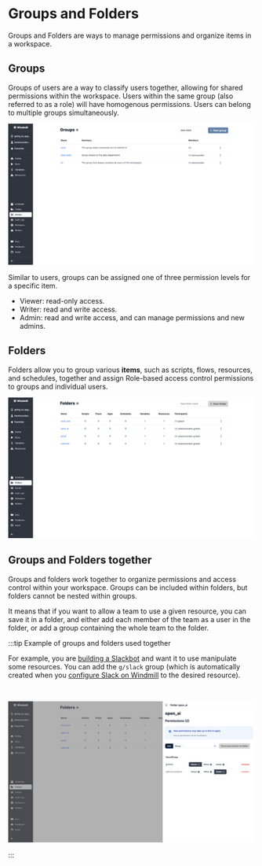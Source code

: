 # Groups and Folders

Groups and Folders are ways to manage permissions and organize items in a workspace.

## Groups

Groups of users are a way to classify users together, allowing for shared permissions within the workspace. Users within the same group (also referred to as a role) will have homogenous permissions. Users can belong to multiple groups simultaneously.

![Groups](./1-groups.png "Groups")

Similar to users, groups can be assigned one of three permission levels for a specific item.
- Viewer: read-only access.
- Writer: read and write access.
- Admin: read and write access, and can manage permissions and new admins.

## Folders

Folders allow you to group various **items**, such as scripts, flows, resources, and schedules, together and assign Role-based access control permissions to groups and individual users.

![Folders](./3-folders.png "Folders")


## Groups and Folders together

Groups and folders work together to organize permissions and access control within your workspace. Groups can be included within folders, but folders cannot be nested within groups.

It means that if you want to allow a team to use a given resource, you can save it in a folder, and either add each member of the team as a user in the folder, or add a group containing the whole team to the folder.

:::tip Example of groups and folders used together

For example, you are [building a Slackbot](/blog/handler-slack-commands) and want it to use manipulate some resources. You can add the `g/slack` group (which is automatically created when you [configure Slack on Windmill](../../integrations/slack.md) to the desired resource).

<br/>

![Groups within folders](./2-groups-within-folders.png "Groups within folders")

:::